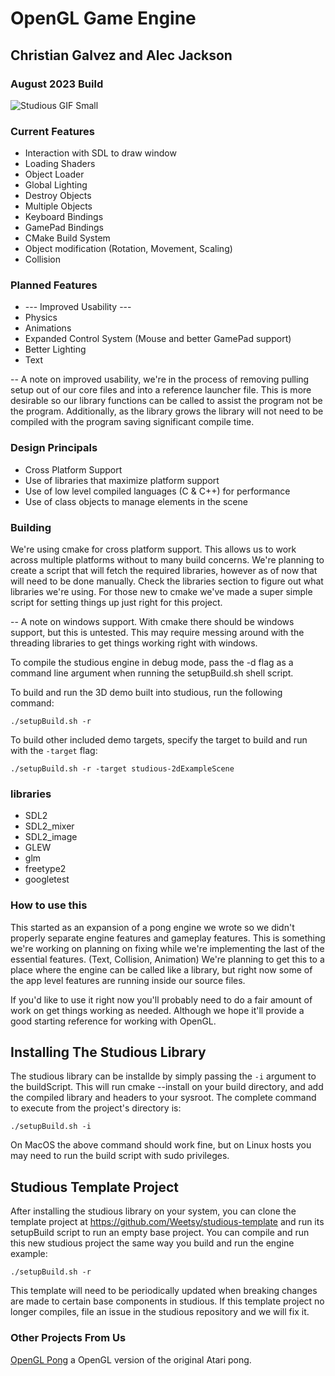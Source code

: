 # OpenGL Game Engine
## Christian Galvez and Alec Jackson

### August 2023 Build

![Studious GIF Small](https://github.com/alec-jackson/studious-engine/assets/42315696/d287bf0a-e415-407b-a88e-39902169ddfb)

### Current Features
- Interaction with SDL to draw window
- Loading Shaders
- Object Loader
- Global Lighting
- Destroy Objects
- Multiple Objects
- Keyboard Bindings
- GamePad Bindings
- CMake Build System
- Object modification (Rotation, Movement, Scaling)
- Collision

### Planned Features
- --- Improved Usability ---
- Physics
- Animations
- Expanded Control System (Mouse and better GamePad support)
- Better Lighting
- Text

-- A note on improved usability, we're in the process of removing pulling setup out of our core files and into a reference launcher file. This is more desirable so our library functions can be called to assist the program not be the program. Additionally, as the library grows the library will not need to be compiled with the program saving significant compile time.


### Design Principals
- Cross Platform Support
- Use of libraries that maximize platform support
- Use of low level compiled languages (C & C++) for performance
- Use of class objects to manage elements in the scene

### Building
We're using cmake for cross platform support. This allows us to work across multiple platforms without to many build concerns. We're planning to create a script that will fetch the required libraries, however as of now that will need to be done manually. Check the libraries section to figure out what libraries we're using. For those new to cmake we've made a super simple script for setting things up just right for this project.

-- A note on windows support. With cmake there should be windows support, but this is untested. This may require messing around with the threading libraries to get things working right with windows.

To compile the studious engine in debug mode, pass the -d flag as a command line argument when running the setupBuild.sh shell script.

To build and run the 3D demo built into studious, run the following command:

`./setupBuild.sh -r`

To build other included demo targets, specify the target to build and run with the `-target` flag:

`./setupBuild.sh -r -target studious-2dExampleScene`

### libraries
- SDL2
- SDL2_mixer
- SDL2_image
- GLEW
- glm
- freetype2
- googletest

### How to use this
This started as an expansion of a pong engine we wrote so we didn't properly separate engine features and gameplay features. This is something we're working on planning on fixing while we're implementing the last of the essential features. (Text, Collision, Animation) We're planning to get this to a place where the engine can be called like a library, but right now some of the app level features are running inside our source files.

If you'd like to use it right now you'll probably need to do a fair amount of work on get things working as needed. Although we hope it'll provide a good starting reference for working with OpenGL.

## Installing The Studious Library

The studious library can be installde by simply passing the `-i` argument to the buildScript. This will run cmake --install on your build directory, and add the compiled library and headers to your sysroot. The complete command to execute from the project's directory is:

`./setupBuild.sh -i`

On MacOS the above command should work fine, but on Linux hosts you may need to run the build script with sudo privileges.

## Studious Template Project

After installing the studious library on your system, you can clone the template project at https://github.com/Weetsy/studious-template and run its setupBuild script to run an empty base project. You can compile and run this new studious project the same way you build and run the engine example:

`./setupBuild.sh -r`

This template will need to be periodically updated when breaking changes are made to certain base components in studious. If this template project no longer compiles, file an issue in the studious repository and we will fix it.

### Other Projects From Us
[OpenGL Pong](https://github.com/alec-jackson/OpenGLPong) a OpenGL version of the original Atari pong.
